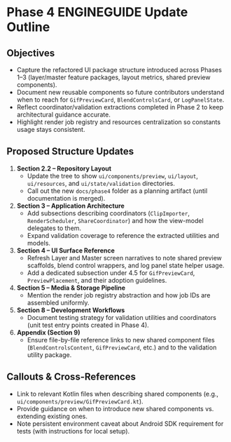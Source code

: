 # Phase 4 ENGINEGUIDE Update Outline

## Objectives
- Capture the refactored UI package structure introduced across Phases 1–3 (layer/master feature packages, layout metrics, shared preview components).
- Document new reusable components so future contributors understand when to reach for `GifPreviewCard`, `BlendControlsCard`, or `LogPanelState`.
- Reflect coordinator/validation extractions completed in Phase 2 to keep architectural guidance accurate.
- Highlight render job registry and resources centralization so constants usage stays consistent.

## Proposed Structure Updates
1. **Section 2.2 – Repository Layout**
   - Update the tree to show `ui/components/preview`, `ui/layout`, `ui/resources`, and `ui/state/validation` directories.
   - Call out the new `docs/phase4` folder as a planning artifact (until documentation is merged).
2. **Section 3 – Application Architecture**
   - Add subsections describing coordinators (`ClipImporter`, `RenderScheduler`, `ShareCoordinator`) and how the view-model delegates to them.
   - Expand validation coverage to reference the extracted utilities and models.
3. **Section 4 – UI Surface Reference**
   - Refresh Layer and Master screen narratives to note shared preview scaffolds, blend control wrappers, and log panel state helper usage.
   - Add a dedicated subsection under 4.5 for `GifPreviewCard`, `PreviewPlacement`, and their adoption guidelines.
4. **Section 5 – Media & Storage Pipeline**
   - Mention the render job registry abstraction and how job IDs are assembled uniformly.
5. **Section 8 – Development Workflows**
   - Document testing strategy for validation utilities and coordinators (unit test entry points created in Phase 4).
6. **Appendix (Section 9)**
   - Ensure file-by-file reference links to new shared component files (`BlendControlsContent`, `GifPreviewCard`, etc.) and to the validation utility package.

## Callouts & Cross-References
- Link to relevant Kotlin files when describing shared components (e.g., `ui/components/preview/GifPreviewCard.kt`).
- Provide guidance on when to introduce new shared components vs. extending existing ones.
- Note persistent environment caveat about Android SDK requirement for tests (with instructions for local setup).
